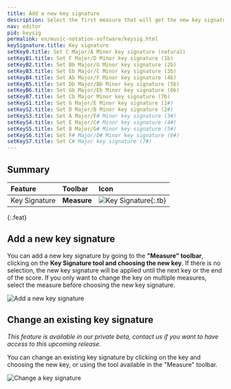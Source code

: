 ```yaml
---
title: Add a new key signature
description: Select the first measure that will get the new key signature, then click on the time signature tool and choose the desired one.
nav: editor
pid: keysig
permalink: en/music-notation-software/keysig.html
keySignature.title: Key signature
setKey0.title: Set C Major/A Minor key signature (natural)
setKeyB1.title: Set F Major/D Minor key signature (1b)
setKeyB2.title: Set Bb Major/G Minor key signature (2b)
setKeyB3.title: Set Eb Major/C Minor key signature (3b)
setKeyB4.title: Set Ab Major/F Minor key signature (4b)
setKeyB5.title: Set Db Major/Bb Minor key signature (5b)
setKeyB6.title: Set Gb Major/Eb Minor key signature (6b)
setKeyB7.title: Set Cb Major Minor key signature (7b)
setKeyS1.title: Set G Major/E Minor key signature (1#)
setKeyS2.title: Set D Major/B Minor key signature (2#)
setKeyS3.title: Set A Major/F# Minor key signature (3#)
setKeyS4.title: Set E Major/C# Minor key signature (4#)
setKeyS5.title: Set B Major/G# Minor key signature (5#)
setKeyS6.title: Set F# Major/D# Minor key signature (6#)
setKeyS7.title: Set C# Major key signature (7#)
---
```


## Summary

| Feature | Toolbar | Icon |
|:--------|:--------|:-----|
| Key Signature | **Measure** | ![Key Signature](https://prod.flat-cdn.com/img/icons/editorActions/keySignature.svg){:.tb} |
{:.feat}

## Add a new key signature

You can add a new key signature by going to the **"Measure" toolbar**, clicking on the **Key Signature tool and choosing the new key**. If there is no selection, the new key signature will be applied until the next key or the end of the score. If you only want to change the key on multiple measures, select the measure before choosing the new key signature.

![Add a new key signature](/help/assets/img/editor/key.png)

## Change an existing key signature

*This feature is available in our private beta, contact us if you want to have access to this upcoming release.*

You can change an existing key signature by clicking on the key and choosing the new key, or using the tool available in the "Measure" toolbar.

![Change a key signature](/help/assets/img/editor/key-change.png)
